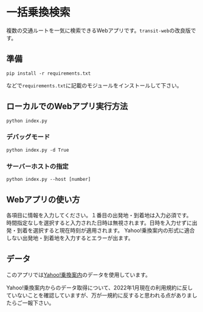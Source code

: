 # 一括乗換検索
複数の交通ルートを一気に検索できるWebアプリです。`transit-web`の改良版です。

## 準備
```
pip install -r requirements.txt
```
などで`requirements.txt`に記載のモジュールをインストールして下さい。

## ローカルでのWebアプリ実行方法
```
python index.py
```

### デバッグモード
```
python index.py -d True
```

### サーバーホストの指定
```
python index.py --host [number]
```

## Webアプリの使い方
各項目に情報を入力してください。１番目の出発地・到着地は入力必須です。
時間指定なしを選択すると入力された日時は無視されます。日時を入力せずに出発・到着を選択すると現在時刻が適用されます。
Yahoo!乗換案内の形式に適合しない出発地・到着地を入力するとエラーが出ます。

## データ
このアプリでは[Yahoo!乗換案内](https://transit.yahoo.co.jp/)のデータを使用しています。

Yahoo!乗換案内からのデータ取得について、2022年1月現在の利用規約に反していないことを確認していますが、万が一規約に反すると思われる点がありましたらご一報下さい。
